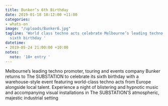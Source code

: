 ```yaml
---
title: Bunker’s 6th Birthday
date: 2019-01-18 18:12:00 +11:00
categories:
- whats-on
image: "/uploads/Bunker6.jpg"
tagline: 'World class techno acts celebrate Melbourne’s leading techno outfit Bunker’s
  sixth birthday '
datetime:
- 2019-05-24 21:00:00 +10:00
notes:
  note: '18+ entry '
---
```


Melbourne’s leading techno promoter, touring and events company Bunker returns to The SUBSTATION to celebrate its sixth birthday with a warehouse-style event featuring world-class techno acts from Europe alongside local talent. Experience a night of blistering and hypnotic music and accompanying visual installations in The SUBSTATION’S atmospheric, majestic industrial setting